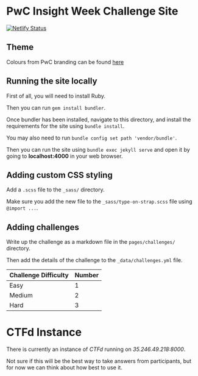 # PwC Insight Week Challenge Site

[![Netlify Status](https://api.netlify.com/api/v1/badges/5dd767df-b306-4a22-8d46-2b1bbba4ee5f/deploy-status)](https://app.netlify.com/sites/sharp-tesla-6f4152/deploys)

## Theme

Colours from PwC branding can be found
[here](https://www.schemecolor.com/pricewaterhousecoopers-pwc-logo.php)

## Running the site locally

First of all, you will need to install Ruby.

Then you can run `gem install bundler`.

Once bundler has been installed, navigate to this directory, and install the
requirements for the site using `bundle install`.

You may also need to run `bundle config set path 'vendor/bundle'`.

Then you can run the site using `bundle exec jekyll serve` and open it by going
to **localhost:4000** in your web browser.

## Adding custom CSS styling

Add a `.scss` file to the `_sass/` directory.

Make sure you add the new file to the `_sass/type-on-strap.scss` file using
`@import ...`.

## Adding challenges

Write up the challenge as a markdown file in the `pages/challenges/` directory.

Then add the details of the challenge to the `_data/challenges.yml` file.

| Challenge Difficulty | Number |
|----------------------|--------|
| Easy                 | 1      |
| Medium               | 2      |
| Hard                 | 3      |

# CTFd Instance

There is currently an instance of *CTFd* running on *35.246.49.218:8000*.

Not sure if this will be the best way to take answers from participants, but
for now we can think about how best to use it.